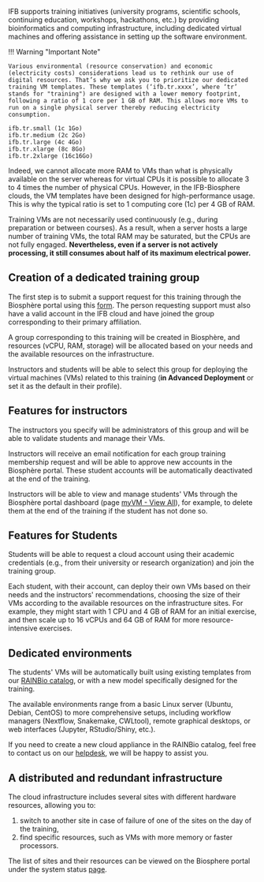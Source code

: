 IFB supports training initiatives (university programs, scientific schools, continuing education, workshops, hackathons, etc.) by providing bioinformatics and computing infrastructure, including dedicated virtual machines and offering assistance in setting up the software environment.

!!! Warning "Important Note"

    Various environmental (resource conservation) and economic (electricity costs) considerations lead us to rethink our use of digital resources. That’s why we ask you to prioritize our dedicated training VM templates. These templates (‘ifb.tr.xxxx’, where ‘tr’ stands for "training") are designed with a lower memory footprint, following a ratio of 1 core per 1 GB of RAM. This allows more VMs to run on a single physical server thereby reducing electricity consumption.

```
ifb.tr.small (1c 1Go)
ifb.tr.medium (2c 2Go)
ifb.tr.large (4c 4Go)
ifb.tr.xlarge (8c 8Go)
ifb.tr.2xlarge (16c16Go)
```

Indeed, we cannot allocate more RAM to VMs than what is physically available on the server whereas for virtual CPUs it is possible to allocate 3 to 4 times the number of physical CPUs. However, in the IFB-Biosphere clouds, the VM templates have been designed for high-performance usage. This is why the typical ratio is set to 1 computing core (1c) per 4 GB of RAM.

Training VMs are not necessarily used continuously (e.g., during preparation or between courses). As a result, when a server hosts a large number of training VMs, the total RAM may be saturated, but the CPUs are not fully engaged. **Nevertheless, even if a server is not actively processing, it still consumes about half of its maximum electrical power.**

## Creation of a dedicated training group

The first step is to submit a support request for this training through the Biosphère portal using this
[form](https://biosphere.france-bioinformatique.fr/cloudweb_account/groups/create?type_of_group=2). The person requesting support must also have a valid account in the IFB cloud and have joined the group corresponding to their primary affiliation.

A group corresponding to this training will be created in Biosphère, and resources (vCPU, RAM, storage) will be allocated based on your needs and the available resources on the infrastructure.

Instructors and students will be able to select this group for deploying the virtual machines (VMs) related to this training (**in Advanced Deployment** or set it as the default in their profile).

## Features for instructors

The instructors you specify will be administrators of this group and will be able to validate students and manage their VMs.

Instructors will receive an email notification for each group training membership request and will be able to approve new accounts in the Biosphère portal. These student accounts will be automatically deactivated at the end of the training.

Instructors will be able to view and manage students' VMs through the Biosphère portal dashboard (page [myVM - View All](https://biosphere.france-bioinformatique.fr/monitor)), for example, to delete them at the end of the training if the student has not done so.

## Features for Students

Students will be able to request a cloud account using their academic credentials (e.g., from their university or research organization) and join the training group.

Each student, with their account, can deploy their own VMs based on their needs and the instructors' recommendations, choosing the size of their VMs according to the available resources on the infrastructure sites. For example, they might start with 1 CPU and 4 GB of RAM for an initial exercise, and then scale up to 16 vCPUs and 64 GB of RAM for more resource-intensive exercises.

## Dedicated environments

The students' VMs will be automatically built using existing templates from our [RAINBio catalog](https://biosphere.france-bioinformatique.fr/catalogue), or with a new model specifically designed for the training.

The available environments range from a basic Linux server (Ubuntu, Debian, CentOS) to more comprehensive setups, including workflow managers (Nextflow, Snakemake, CWLtool), remote graphical desktops, or web interfaces (Jupyter, RStudio/Shiny, etc.).

If you need to create a new cloud appliance in the RAINBio catalog, feel free to contact us on our [helpdesk](https://biosphere-support.genouest.org), we will be happy to assist you.

## A distributed and redundant infrastructure

The cloud infrastructure includes several sites with different hardware resources, allowing you to:

1. switch to another site in case of failure of one of the sites on the day of the training,
2. find specific resources, such as VMs with more memory or faster processors.

The list of sites and their resources can be viewed on the Biosphere portal under the system status [page](https://biosphere.france-bioinformatique.fr/cloud/system_status).